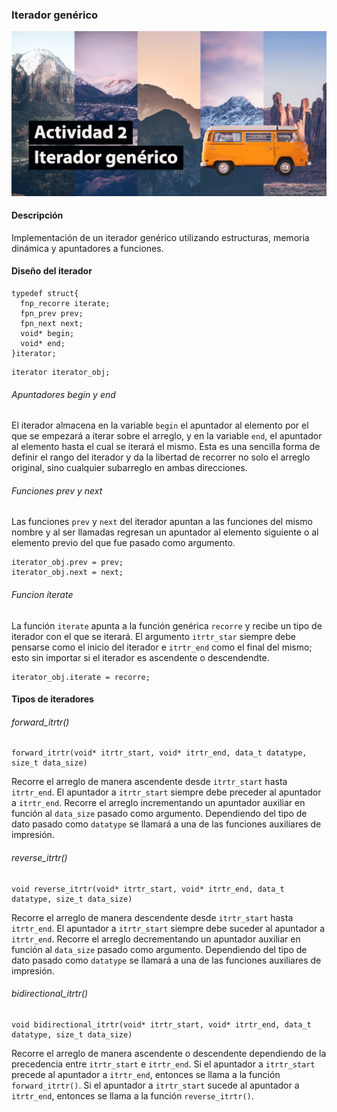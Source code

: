 ### Iterador genérico

![Banner](Banner.png)

#### Descripción
Implementación de  un iterador genérico utilizando estructuras, memoria dinámica
y apuntadores a funciones.

#### Diseño del iterador

```
typedef struct{
  fnp_recorre iterate;
  fpn_prev prev;
  fpn_next next;
  void* begin;
  void* end;
}iterator;
```
```
iterator iterator_obj;
```
###### Apuntadores begin y end
El iterador almacena en la variable ```begin``` el apuntador al elemento por el que se empezará a iterar sobre el arreglo, y en la variable ```end```, el apuntador al elemento hasta el cual se iterará el mismo. Esta es una sencilla forma de definir el rango del iterador y da la libertad de recorrer no solo el arreglo original, sino cualquier subarreglo en ambas direcciones.

###### Funciones prev y next
Las funciones ```prev``` y ```next```  del iterador apuntan a las funciones del mismo nombre y al ser llamadas regresan un apuntador al elemento siguiente o al elemento previo del que fue pasado como argumento.

```
iterator_obj.prev = prev;
iterator_obj.next = next;
```

###### Funcion iterate
La función ```iterate``` apunta a la función genérica ```recorre``` y recibe un tipo de iterador con el que se iterará. El argumento ```itrtr_star``` siempre debe pensarse como el inicio del iterador e ```itrtr_end``` como el final del mismo; esto sin importar si el iterador es ascendente o descendendte.   

```
iterator_obj.iterate = recorre;
```

#### Tipos de iteradores

###### forward_itrtr()
```
forward_itrtr(void* itrtr_start, void* itrtr_end, data_t datatype, size_t data_size)
```
Recorre el arreglo de manera ascendente desde ```itrtr_start``` hasta ```itrtr_end```. El apuntador a ```itrtr_start``` siempre debe preceder al apuntador a ```itrtr_end```. Recorre el arreglo incrementando un apuntador auxiliar en función al ```data_size``` pasado como argumento. Dependiendo del tipo de dato pasado como ```datatype``` se llamará a una de las funciones auxiliares de impresión.

###### reverse_itrtr()
```
void reverse_itrtr(void* itrtr_start, void* itrtr_end, data_t datatype, size_t data_size)
```
Recorre el arreglo de manera descendente desde ```itrtr_start``` hasta ```itrtr_end```. El apuntador a ```itrtr_start``` siempre debe suceder al apuntador a ```itrtr_end```. Recorre el arreglo decrementando un apuntador auxiliar en función al ```data_size``` pasado como argumento. Dependiendo del tipo de dato pasado como ```datatype``` se llamará a una de las funciones auxiliares de impresión.

###### bidirectional_itrtr()
```
void bidirectional_itrtr(void* itrtr_start, void* itrtr_end, data_t datatype, size_t data_size)
```
Recorre el arreglo de manera ascendente o descendente dependiendo de la precedencia entre ```itrtr_start``` e ```itrtr_end```. Si el apuntador a ```itrtr_start``` precede al apuntador a ```itrtr_end```, entonces se llama a la función ```forward_itrtr()```. Si el apuntador a ```itrtr_start``` sucede al apuntador a ```itrtr_end```, entonces se llama a la función ```reverse_itrtr()```.
